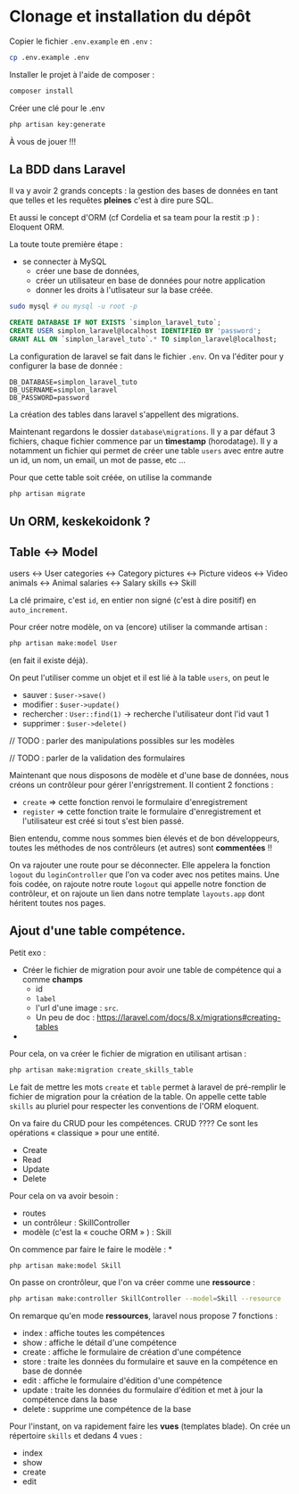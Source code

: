 # Clonage et installation du dépôt 

Copier le fichier `.env.example` en `.env` : 
```sh 
cp .env.example .env
```

Installer le projet à l'aide de composer : 
```sh
composer install
```

Créer une clé pour le .env
```sh
php artisan key:generate
```

À vous de jouer !!!

## La BDD dans Laravel

Il va y avoir  2 grands concepts : la gestion des bases de données en tant que telles et les requêtes **pleines** c'est à dire pure SQL. 

Et aussi le concept d'ORM (cf Cordelia et sa team pour la restit :p ) : Eloquent ORM. 

La toute toute première étape : 
 - se connecter à MySQL
   - créer une base de données, 
   - créer un utilisateur en base de données pour notre application
   - donner les droits à l'utlisateur sur la base créée. 

```sh
sudo mysql # ou mysql -u root -p 
```

```sql
CREATE DATABASE IF NOT EXISTS `simplon_laravel_tuto`; 
CREATE USER simplon_laravel@localhost IDENTIFIED BY 'password'; 
GRANT ALL ON `simplon_laravel_tuto`.* TO simplon_laravel@localhost; 
```

La configuration de laravel se fait dans le fichier `.env`. On va l'éditer pour y configurer la base de donnée :
```
DB_DATABASE=simplon_laravel_tuto
DB_USERNAME=simplon_laravel
DB_PASSWORD=password
```

La création des tables dans laravel s'appellent des migrations. 

Maintenant regardons le dossier `database\migrations`.
Il y a par défaut 3 fichiers, chaque fichier commence par un **timestamp** (horodatage).
Il y a notamment un fichier qui permet de créer une table `users` avec entre autre un id, un nom, un email, un mot de passe, etc ...

Pour que cette table soit créée, on utilise la commande 
```sh
php artisan migrate
```

## Un ORM, keskekoidonk ?


Table <-> Model
---------------
users <-> User
categories <-> Category
pictures <-> Picture
videos <-> Video
animals <-> Animal
salaries <-> Salary
skills <-> Skill

La clé primaire, c'est `id`, en entier non signé (c'est à dire positif) en `auto_increment`. 

Pour créer notre modèle, on va (encore) utiliser la commande artisan : 
```php
php artisan make:model User
```
(en fait il existe déjà). 

On peut l'utiliser comme un objet et il est lié à la table `users`, on peut le 
 - sauver : `$user->save()`
 - modifier : `$user->update()`
 - rechercher : `User::find(1)` -> recherche l'utilisateur dont l'id vaut 1 
 - supprimer : `$user->delete()`


// TODO : parler des manipulations possibles sur les modèles 

// TODO : parler de la validation des formulaires

Maintenant que nous disposons de modèle et d'une base de données, nous créons un contrôleur pour gérer l'enrigstrement. 
Il contient 2 fonctions : 
 - `create` => cette fonction renvoi le formulaire d'enregistrement
 - `register` => cette fonction traite le formulaire d'enregistrement et l'utilisateur est créé si tout s'est bien passé. 

Bien entendu, comme nous sommes bien élevés et de bon développeurs, toutes les méthodes de nos contrôleurs (et autres) sont **commentées** !!


On va rajouter une route pour se déconnecter. Elle appelera la fonction `logout` du `loginController` que l'on va coder avec nos petites mains. 
Une fois codée, on rajoute notre route `logout` qui appelle notre fonction de contrôleur, et on rajoute un lien dans notre template `layouts.app` dont héritent toutes nos pages. 

## Ajout d'une table compétence. 

Petit exo : 
 - Créer le fichier de migration pour avoir une table de compétence qui a comme **champs** 
   - id
   - `label`
   - l'url d'une image : `src`.
   - Un peu de doc : https://laravel.com/docs/8.x/migrations#creating-tables
 -   

Pour cela, on va créer le fichier de migration en utilisant artisan : 
```sh
php artisan make:migration create_skills_table
```
Le fait de mettre les mots `create` et `table` permet à laravel de pré-remplir le fichier de migration pour la création de la table. 
On appelle cette table `skills` au pluriel pour respecter les conventions de l'ORM eloquent. 

On va faire du CRUD pour les compétences. 
CRUD ????  Ce sont les opérations « classique » pour une entité. 
- Create
- Read
- Update 
- Delete

Pour cela on va avoir besoin : 
 - routes 
 - un contrôleur : SkillController
 - modèle (c'est la « couche ORM » ) : Skill

On commence par faire le faire le modèle : *
```sh 
php artisan make:model Skill
```

On passe on crontrôleur, que l'on va créer comme une **ressource** : 
```sh 
php artisan make:controller SkillController --model=Skill --resource
```

On remarque qu'en mode **ressources**, laravel nous propose 7 fonctions : 
 - index : affiche toutes les compétences
 - show : affiche le détail d'une compétence
 - create : affiche le formulaire de création d'une compétence
 - store : traite les données du formulaire et sauve en la compétence en base de donnée
 - edit : affiche le formulaire d'édition d'une compétence
 - update : traite les données du formulaire d'édition et met à jour la compétence dans la base
 - delete : supprime une compétence de la base 

Pour l'instant, on va rapidement faire les **vues** (templates blade). 
On crée un répertoire `skills` et dedans 4 vues : 
 - index
 - show
 - create 
 - edit